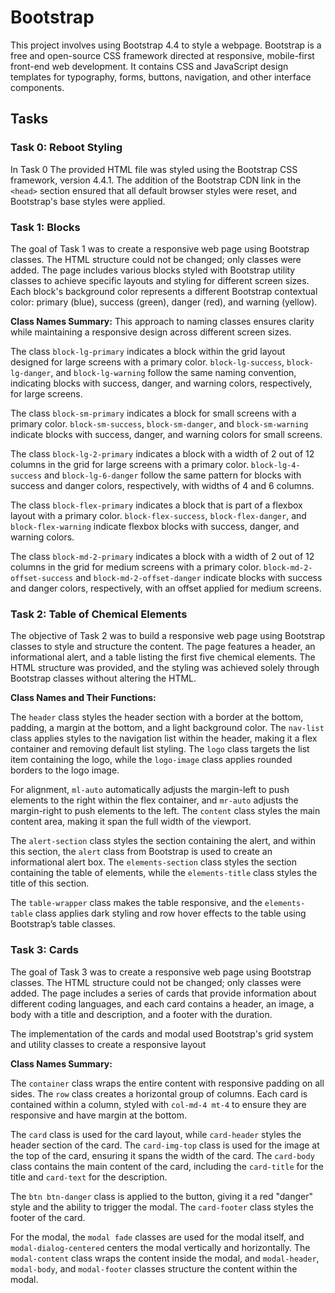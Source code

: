 # Bootstrap
This project involves using Bootstrap 4.4 to style a webpage. Bootstrap is a free and open-source CSS framework directed at responsive, mobile-first front-end web development. It contains CSS and JavaScript design templates for typography, forms, buttons, navigation, and other interface components.

## Tasks

### Task 0: Reboot Styling

In Task 0 The provided HTML file was styled using the Bootstrap CSS framework, version 4.4.1. The addition of the Bootstrap CDN link in the `<head>` section ensured that all default browser styles were reset, and Bootstrap's base styles were applied. 

### Task 1: Blocks

The goal of Task 1 was to create a responsive web page using Bootstrap classes. The HTML structure could not be changed; only classes were added. The page includes various blocks styled with Bootstrap utility classes to achieve specific layouts and styling for different screen sizes. Each block's background color represents a different Bootstrap contextual color: primary (blue), success (green), danger (red), and warning (yellow).

**Class Names Summary:**
This approach to naming classes ensures clarity while maintaining a responsive design across different screen sizes.

The class `block-lg-primary` indicates a block within the grid layout designed for large screens with a primary color. `block-lg-success`, `block-lg-danger`, and `block-lg-warning` follow the same naming convention, indicating blocks with success, danger, and warning colors, respectively, for large screens.

The class `block-sm-primary` indicates a block for small screens with a primary color. `block-sm-success`, `block-sm-danger`, and `block-sm-warning` indicate blocks with success, danger, and warning colors for small screens.

The class `block-lg-2-primary` indicates a block with a width of 2 out of 12 columns in the grid for large screens with a primary color. `block-lg-4-success` and `block-lg-6-danger` follow the same pattern for blocks with success and danger colors, respectively, with widths of 4 and 6 columns.

The class `block-flex-primary` indicates a block that is part of a flexbox layout with a primary color. `block-flex-success`, `block-flex-danger`, and `block-flex-warning` indicate flexbox blocks with success, danger, and warning colors.

The class `block-md-2-primary` indicates a block with a width of 2 out of 12 columns in the grid for medium screens with a primary color. `block-md-2-offset-success` and `block-md-2-offset-danger` indicate blocks with success and danger colors, respectively, with an offset applied for medium screens.

### Task 2: Table of Chemical Elements
The objective of Task 2 was to build a responsive web page using Bootstrap classes to style and structure the content. The page features a header, an informational alert, and a table listing the first five chemical elements. The HTML structure was provided, and the styling was achieved solely through Bootstrap classes without altering the HTML.

**Class Names and Their Functions:**

The `header` class styles the header section with a border at the bottom, padding, a margin at the bottom, and a light background color. The `nav-list` class applies styles to the navigation list within the header, making it a flex container and removing default list styling. The `logo` class targets the list item containing the logo, while the `logo-image` class applies rounded borders to the logo image.

For alignment, `ml-auto` automatically adjusts the margin-left to push elements to the right within the flex container, and `mr-auto` adjusts the margin-right to push elements to the left. The `content` class styles the main content area, making it span the full width of the viewport.

The `alert-section` class styles the section containing the alert, and within this section, the `alert` class from Bootstrap is used to create an informational alert box. The `elements-section` class styles the section containing the table of elements, while the `elements-title` class styles the title of this section.

The `table-wrapper` class makes the table responsive, and the `elements-table` class applies dark styling and row hover effects to the table using Bootstrap’s table classes.

### Task 3: Cards

The goal of Task 3 was to create a responsive web page using Bootstrap classes. The HTML structure could not be changed; only classes were added. The page includes a series of cards that provide information about different coding languages, and each card contains a header, an image, a body with a title and description, and a footer with the duration.

The implementation of the cards and modal used Bootstrap's grid system and utility classes to create a responsive layout

**Class Names Summary:**

The `container` class wraps the entire content with responsive padding on all sides. The `row` class creates a horizontal group of columns. Each card is contained within a column, styled with `col-md-4 mt-4` to ensure they are responsive and have margin at the bottom.

The `card` class is used for the card layout, while `card-header` styles the header section of the card. The `card-img-top` class is used for the image at the top of the card, ensuring it spans the width of the card. The `card-body` class contains the main content of the card, including the `card-title` for the title and `card-text` for the description.

The `btn btn-danger` class is applied to the button, giving it a red "danger" style and the ability to trigger the modal. The `card-footer` class styles the footer of the card.

For the modal, the `modal fade` classes are used for the modal itself, and `modal-dialog-centered` centers the modal vertically and horizontally. The `modal-content` class wraps the content inside the modal, and `modal-header`, `modal-body`, and `modal-footer` classes structure the content within the modal.






